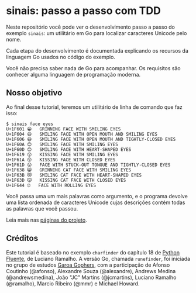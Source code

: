 # sinais: passo a passo com TDD

Neste repositório você pode ver o desenvolvimento passo a passo do exemplo `sinais`: um utilitário em Go para localizar caracteres Unicode pelo nome.

Cada etapa do desenvolvimento é documentada explicando os recursos da linguagem Go usados no código do exemplo.

Você não precisa saber nada de Go para acompanhar. Os requisitos são conhecer alguma linguagem de programação moderna.


## Nosso objetivo

Ao final desse tutorial, teremos um utilitário de linha de comando que faz isso:

```
$ sinais face eyes
U+1F601	😁	GRINNING FACE WITH SMILING EYES
U+1F604	😄	SMILING FACE WITH OPEN MOUTH AND SMILING EYES
U+1F606	😆	SMILING FACE WITH OPEN MOUTH AND TIGHTLY-CLOSED EYES
U+1F60A	😊	SMILING FACE WITH SMILING EYES
U+1F60D	😍	SMILING FACE WITH HEART-SHAPED EYES
U+1F619	😙	KISSING FACE WITH SMILING EYES
U+1F61A	😚	KISSING FACE WITH CLOSED EYES
U+1F61D	😝	FACE WITH STUCK-OUT TONGUE AND TIGHTLY-CLOSED EYES
U+1F638	😸	GRINNING CAT FACE WITH SMILING EYES
U+1F63B	😻	SMILING CAT FACE WITH HEART-SHAPED EYES
U+1F63D	😽	KISSING CAT FACE WITH CLOSED EYES
U+1F644	🙄	FACE WITH ROLLING EYES
```

Você passa uma um mais palavras como argumento, e o programa devolve uma lista ordenada de caracteres Unicode cujas descrições contém todas as palavras que você passou.

Leia mais nas [páginas do projeto](https://ThoughtWorksInc.github.io/sinais/).


## Créditos

Este tutorial é baseado no exemplo `charfinder` do capítulo 18 de [Python Fluente](http://novatec.com.br/livros/pythonfluente/), de Luciano Ramalho. A versão Go, chamada `runefinder`, foi iniciada no grupo de estudos [Garoa Gophers](https://garoa.net.br/wiki/Garoa_Gophers), com a participação de Afonso Coutinho (@afonso), Alexandre Souza (@alexandre), Andrews Medina (@andrewsmedina), João "JC" Martins (@jcmartins), Luciano Ramalho (@ramalho), Marcio Ribeiro (@mmr) e Michael Howard.
